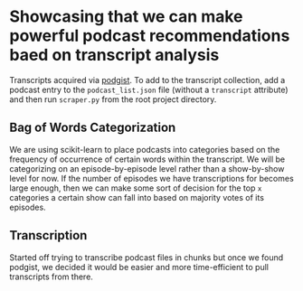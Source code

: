 # Showcasing that we can make powerful podcast recommendations baed on transcript analysis
Transcripts acquired via [podgist](podgist.com). To add to the transcript collection, add a podcast entry to the `podcast_list.json` file (without a `transcript` attribute) and then run `scraper.py` from the root project directory.

## Bag of Words Categorization
We are using scikit-learn to place podcasts into categories based on the frequency of occurrence of certain words within the transcript. We will be categorizing on an episode-by-episode level rather than a show-by-show level for now. If the number of episodes we have transcriptions for becomes large enough, then we can make some sort of decision for the top `x` categories a certain show can fall into based on majority votes of its episodes. 


## Transcription
Started off trying to transcribe podcast files in chunks but once we found podgist, we decided it would be easier and more time-efficient to pull transcripts from there. 